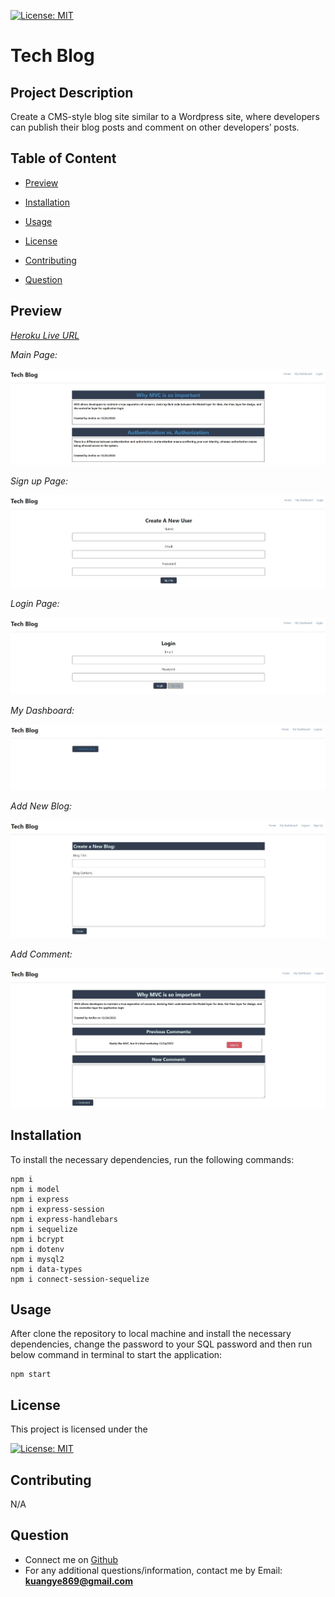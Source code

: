 [![License: MIT](https://img.shields.io/badge/License-MIT-yellow.svg)](https://opensource.org/licenses/MIT)

# Tech Blog

## Project Description
Create a CMS-style blog site similar to a Wordpress site, where developers can publish their blog posts and comment on other developers’ posts.

## Table of Content

* [Preview](#preview)

* [Installation](#installation)

* [Usage](#usage)

* [License](#license)

* [Contributing](#contributing)

* [Question](#question)

## Preview

[*Heroku Live URL*](https://tech-blog-ykuang.herokuapp.com)

*Main Page:*

![MAIN PAGE](/public/image/Main.jpg)

*Sign up Page:*

![SIGN UP PAGE](/public/image/Signup.jpg)

*Login Page:*

![LOGIN PAGE](/public/image/Login.jpg)

*My Dashboard:*

![ADD NEW BLOG](/public/image/My_Dashboard.jpg)

*Add New Blog:*

![ADD NEW BLOG](/public/image/Add_New_Blog.jpg)

*Add Comment:*

![ADD NEW COMMENT](/public/image/Add_Comment.jpg)

## Installation
To install the necessary dependencies, run the following commands:

```
npm i
npm i model
npm i express
npm i express-session
npm i express-handlebars
npm i sequelize
npm i bcrypt
npm i dotenv
npm i mysql2
npm i data-types
npm i connect-session-sequelize

```

## Usage
After clone the repository to local machine and install the necessary dependencies, change the password to your SQL password and then run below command in terminal to start the application:
```
npm start
```

## License
This project is licensed under the 

[![License: MIT](https://img.shields.io/badge/License-MIT-yellow.svg)](https://opensource.org/licenses/MIT)

## Contributing
N/A
  
## Question
* Connect me on [Github](https://github.com/ykuang321)
* For any additional questions/information, contact me by Email: **kuangye869@gmail.com**
